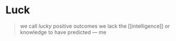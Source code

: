 # Luck

> we call _lucky_ positive outcomes we lack the [[intelligence]] or knowledge to have predicted &mdash; me
